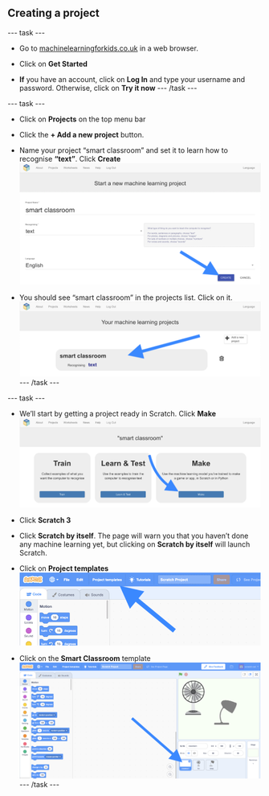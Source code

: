 ## Creating a project

--- task ---
+ Go to [machinelearningforkids.co.uk](https://machinelearningforkids.co.uk/) in a web browser. 

+ Click on **Get Started**

+ **If** you have an account, click on **Log In** and type your username and password. Otherwise, click on **Try it now**
--- /task ---

--- task ---
+ Click on **Projects** on the top menu bar

+ Click the **+ Add a new project** button.

+ Name your project “smart classroom” and set it to learn how to recognise **“text”**.  Click **Create**
![Creating a project](images/create-project-annotated.png)

+ You should see “smart classroom” in the projects list. Click on it.
![Project list with smart classroom listed](images/projects-list-annotated.png)
--- /task ---

--- task ---
+ We’ll start by getting a project ready in Scratch. Click **Make**
![Project main menu](images/project-make-annotated.png)

+ Click **Scratch 3**

+ Click **Scratch by itself**. The page will warn you that you haven’t done any machine learning yet, but clicking on **Scratch by itself** will launch Scratch.

+ Click on **Project templates**
![Scratch menu bar](images/project-templates-annotated.png)

+ Click on the **Smart Classroom** template
![Scratch template project](images/scratch-template-annotated.png)
--- /task ---